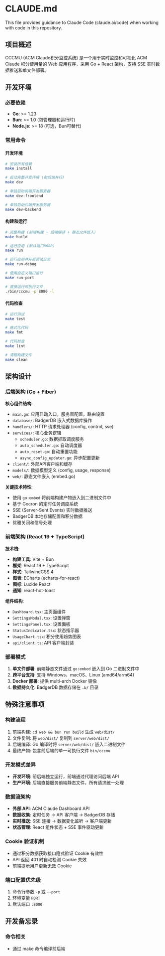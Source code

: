 # CLAUDE.md

This file provides guidance to Claude Code (claude.ai/code) when working with code in this repository.

## 项目概述

CCCMU (ACM Claude积分监控系统) 是一个用于实时监控和可视化 ACM Claude 积分使用量的 Web 应用程序，采用 Go + React 架构，支持 SSE 实时数据推送和单文件部署。

## 开发环境

### 必要依赖
- **Go**: >= 1.23
- **Bun**: >= 1.0 (包管理器和运行时)
- **Node.js**: >= 18 (可选，Bun可替代)

### 常用命令

#### 开发环境
```bash
# 安装所有依赖
make install

# 启动完整开发环境 (前后端并行)
make dev

# 单独启动前端开发服务器
make dev-frontend

# 单独启动后端开发服务器  
make dev-backend
```

#### 构建和运行
```bash
# 完整构建 (前端构建 + 后端编译 + 静态文件嵌入)
make build

# 运行应用 (默认端口8080)
make run

# 运行应用并开启调试日志
make run-debug

# 使用自定义端口运行
make run-port

# 直接运行可执行文件
./bin/cccmu -p 8080 -l
```

#### 代码检查
```bash
# 运行测试
make test

# 格式化代码
make fmt

# 代码检查
make lint

# 清理构建文件
make clean
```

## 架构设计

### 后端架构 (Go + Fiber)

**核心组件结构**:
- `main.go`: 应用启动入口，服务器配置，路由设置
- `database/`: BadgerDB 嵌入式数据库操作
- `handlers/`: HTTP 请求处理器 (config, control, sse)
- `services/`: 核心业务逻辑
  - `scheduler.go`: 数据抓取调度服务
  - `auto_scheduler.go`: 自动调度器
  - `auto_reset.go`: 自动重置功能  
  - `async_config_updater.go`: 异步配置更新
- `client/`: 外部API客户端和缓存
- `models/`: 数据模型定义 (config, usage, response)
- `web/`: 静态文件嵌入 (embed.go)

**关键技术特性**:
- 使用 `go:embed` 将前端构建产物嵌入到二进制文件中
- 基于 Gocron 的定时任务调度系统
- SSE (Server-Sent Events) 实时数据推送
- BadgerDB 本地存储配置和积分数据
- 优雅关闭和信号处理

### 前端架构 (React 19 + TypeScript)

**技术栈**:
- **构建工具**: Vite + Bun
- **框架**: React 19 + TypeScript 
- **样式**: TailwindCSS 4
- **图表**: ECharts (echarts-for-react)
- **图标**: Lucide React
- **通知**: react-hot-toast

**组件结构**:
- `Dashboard.tsx`: 主页面组件
- `SettingsModal.tsx`: 设置弹窗 
- `SettingsPanel.tsx`: 设置面板
- `StatusIndicator.tsx`: 状态指示器
- `UsageChart.tsx`: 积分使用趋势图表
- `api/client.ts`: API 客户端封装

### 部署模式

1. **单文件部署**: 前端静态文件通过 `go:embed` 嵌入到 Go 二进制文件中
2. **跨平台支持**: 支持 Windows、macOS、Linux (amd64/arm64)
3. **Docker 部署**: 提供 multi-arch Docker 镜像
4. **数据持久化**: BadgerDB 数据存储在 `.b/` 目录

## 特殊注意事项

### 构建流程
1. 前端构建: `cd web && bun run build` 生成 `web/dist/`
2. 文件复制: 将 `web/dist/` 复制到 `server/web/dist/`  
3. 后端编译: Go 编译时将 `server/web/dist/` 嵌入二进制文件
4. 最终产物: 包含前后端的单一可执行文件 `bin/cccmu`

### 开发模式差异
- **开发环境**: 前后端独立运行，前端通过代理访问后端 API
- **生产环境**: 后端直接服务前端静态文件，所有请求统一处理

### 数据流架构
- **外部 API**: ACM Claude Dashboard API
- **数据收集**: 定时任务 -> API 客户端 -> BadgerDB 存储
- **实时推送**: SSE 连接 -> 数据变化监听 -> 客户端更新
- **状态管理**: React 组件状态 + SSE 事件驱动更新

### Cookie 验证机制
- 通过积分数据获取接口隐式验证 Cookie 有效性
- API 返回 401 时自动检测 Cookie 失效
- 前端提示用户更新无效 Cookie

### 端口配置优先级
1. 命令行参数 `-p` 或 `--port`
2. 环境变量 `PORT`
3. 默认端口 `:8080`

## 开发备忘录

### 命令相关

- 通过 make 命令编译前后端